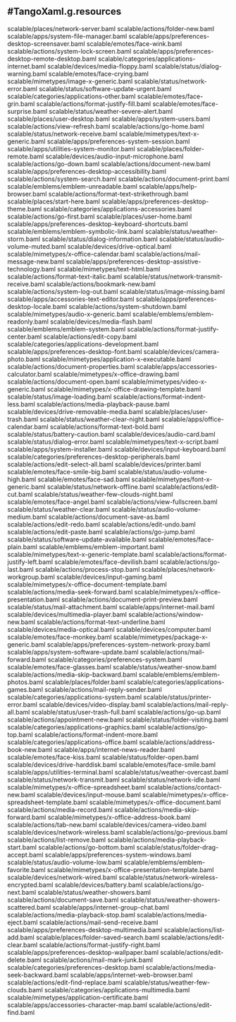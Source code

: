 #TangoXaml.g.resources
---
scalable/places/network-server.baml
scalable/actions/folder-new.baml
scalable/apps/system-file-manager.baml
scalable/apps/preferences-desktop-screensaver.baml
scalable/emotes/face-wink.baml
scalable/actions/system-lock-screen.baml
scalable/apps/preferences-desktop-remote-desktop.baml
scalable/categories/applications-internet.baml
scalable/devices/media-floppy.baml
scalable/status/dialog-warning.baml
scalable/emotes/face-crying.baml
scalable/mimetypes/image-x-generic.baml
scalable/status/network-error.baml
scalable/status/software-update-urgent.baml
scalable/categories/applications-other.baml
scalable/emotes/face-grin.baml
scalable/actions/format-justify-fill.baml
scalable/emotes/face-surprise.baml
scalable/status/weather-severe-alert.baml
scalable/places/user-desktop.baml
scalable/apps/system-users.baml
scalable/actions/view-refresh.baml
scalable/actions/go-home.baml
scalable/status/network-receive.baml
scalable/mimetypes/text-x-generic.baml
scalable/apps/preferences-system-session.baml
scalable/apps/utilities-system-monitor.baml
scalable/places/folder-remote.baml
scalable/devices/audio-input-microphone.baml
scalable/actions/go-down.baml
scalable/actions/document-new.baml
scalable/apps/preferences-desktop-accessibility.baml
scalable/actions/system-search.baml
scalable/actions/document-print.baml
scalable/emblems/emblem-unreadable.baml
scalable/apps/help-browser.baml
scalable/actions/format-text-strikethrough.baml
scalable/places/start-here.baml
scalable/apps/preferences-desktop-theme.baml
scalable/categories/applications-accessories.baml
scalable/actions/go-first.baml
scalable/places/user-home.baml
scalable/apps/preferences-desktop-keyboard-shortcuts.baml
scalable/emblems/emblem-symbolic-link.baml
scalable/status/weather-storm.baml
scalable/status/dialog-information.baml
scalable/status/audio-volume-muted.baml
scalable/devices/drive-optical.baml
scalable/mimetypes/x-office-calendar.baml
scalable/actions/mail-message-new.baml
scalable/apps/preferences-desktop-assistive-technology.baml
scalable/mimetypes/text-html.baml
scalable/actions/format-text-italic.baml
scalable/status/network-transmit-receive.baml
scalable/actions/bookmark-new.baml
scalable/actions/system-log-out.baml
scalable/status/image-missing.baml
scalable/apps/accessories-text-editor.baml
scalable/apps/preferences-desktop-locale.baml
scalable/actions/system-shutdown.baml
scalable/mimetypes/audio-x-generic.baml
scalable/emblems/emblem-readonly.baml
scalable/devices/media-flash.baml
scalable/emblems/emblem-system.baml
scalable/actions/format-justify-center.baml
scalable/actions/edit-copy.baml
scalable/categories/applications-development.baml
scalable/apps/preferences-desktop-font.baml
scalable/devices/camera-photo.baml
scalable/mimetypes/application-x-executable.baml
scalable/actions/document-properties.baml
scalable/apps/accessories-calculator.baml
scalable/mimetypes/x-office-drawing.baml
scalable/actions/document-open.baml
scalable/mimetypes/video-x-generic.baml
scalable/mimetypes/x-office-drawing-template.baml
scalable/status/image-loading.baml
scalable/actions/format-indent-less.baml
scalable/actions/media-playback-pause.baml
scalable/devices/drive-removable-media.baml
scalable/places/user-trash.baml
scalable/status/weather-clear-night.baml
scalable/apps/office-calendar.baml
scalable/actions/format-text-bold.baml
scalable/status/battery-caution.baml
scalable/devices/audio-card.baml
scalable/status/dialog-error.baml
scalable/mimetypes/text-x-script.baml
scalable/apps/system-installer.baml
scalable/devices/input-keyboard.baml
scalable/categories/preferences-desktop-peripherals.baml
scalable/actions/edit-select-all.baml
scalable/devices/printer.baml
scalable/emotes/face-smile-big.baml
scalable/status/audio-volume-high.baml
scalable/emotes/face-sad.baml
scalable/mimetypes/font-x-generic.baml
scalable/status/network-offline.baml
scalable/actions/edit-cut.baml
scalable/status/weather-few-clouds-night.baml
scalable/emotes/face-angel.baml
scalable/actions/view-fullscreen.baml
scalable/status/weather-clear.baml
scalable/status/audio-volume-medium.baml
scalable/actions/document-save-as.baml
scalable/actions/edit-redo.baml
scalable/actions/edit-undo.baml
scalable/actions/edit-paste.baml
scalable/actions/go-jump.baml
scalable/status/software-update-available.baml
scalable/emotes/face-plain.baml
scalable/emblems/emblem-important.baml
scalable/mimetypes/text-x-generic-template.baml
scalable/actions/format-justify-left.baml
scalable/emotes/face-devilish.baml
scalable/actions/go-last.baml
scalable/actions/process-stop.baml
scalable/places/network-workgroup.baml
scalable/devices/input-gaming.baml
scalable/mimetypes/x-office-document-template.baml
scalable/actions/media-seek-forward.baml
scalable/mimetypes/x-office-presentation.baml
scalable/actions/document-print-preview.baml
scalable/status/mail-attachment.baml
scalable/apps/internet-mail.baml
scalable/devices/multimedia-player.baml
scalable/actions/window-new.baml
scalable/actions/format-text-underline.baml
scalable/devices/media-optical.baml
scalable/devices/computer.baml
scalable/emotes/face-monkey.baml
scalable/mimetypes/package-x-generic.baml
scalable/apps/preferences-system-network-proxy.baml
scalable/apps/system-software-update.baml
scalable/actions/mail-forward.baml
scalable/categories/preferences-system.baml
scalable/emotes/face-glasses.baml
scalable/status/weather-snow.baml
scalable/actions/media-skip-backward.baml
scalable/emblems/emblem-photos.baml
scalable/places/folder.baml
scalable/categories/applications-games.baml
scalable/actions/mail-reply-sender.baml
scalable/categories/applications-system.baml
scalable/status/printer-error.baml
scalable/devices/video-display.baml
scalable/actions/mail-reply-all.baml
scalable/status/user-trash-full.baml
scalable/actions/go-up.baml
scalable/actions/appointment-new.baml
scalable/status/folder-visiting.baml
scalable/categories/applications-graphics.baml
scalable/actions/go-top.baml
scalable/actions/format-indent-more.baml
scalable/categories/applications-office.baml
scalable/actions/address-book-new.baml
scalable/apps/internet-news-reader.baml
scalable/emotes/face-kiss.baml
scalable/status/folder-open.baml
scalable/devices/drive-harddisk.baml
scalable/emotes/face-smile.baml
scalable/apps/utilities-terminal.baml
scalable/status/weather-overcast.baml
scalable/status/network-transmit.baml
scalable/status/network-idle.baml
scalable/mimetypes/x-office-spreadsheet.baml
scalable/actions/contact-new.baml
scalable/devices/input-mouse.baml
scalable/mimetypes/x-office-spreadsheet-template.baml
scalable/mimetypes/x-office-document.baml
scalable/actions/media-record.baml
scalable/actions/media-skip-forward.baml
scalable/mimetypes/x-office-address-book.baml
scalable/actions/tab-new.baml
scalable/devices/camera-video.baml
scalable/devices/network-wireless.baml
scalable/actions/go-previous.baml
scalable/actions/list-remove.baml
scalable/actions/media-playback-start.baml
scalable/actions/go-bottom.baml
scalable/status/folder-drag-accept.baml
scalable/apps/preferences-system-windows.baml
scalable/status/audio-volume-low.baml
scalable/emblems/emblem-favorite.baml
scalable/mimetypes/x-office-presentation-template.baml
scalable/devices/network-wired.baml
scalable/status/network-wireless-encrypted.baml
scalable/devices/battery.baml
scalable/actions/go-next.baml
scalable/status/weather-showers.baml
scalable/actions/document-save.baml
scalable/status/weather-showers-scattered.baml
scalable/apps/internet-group-chat.baml
scalable/actions/media-playback-stop.baml
scalable/actions/media-eject.baml
scalable/actions/mail-send-receive.baml
scalable/apps/preferences-desktop-multimedia.baml
scalable/actions/list-add.baml
scalable/places/folder-saved-search.baml
scalable/actions/edit-clear.baml
scalable/actions/format-justify-right.baml
scalable/apps/preferences-desktop-wallpaper.baml
scalable/actions/edit-delete.baml
scalable/actions/mail-mark-junk.baml
scalable/categories/preferences-desktop.baml
scalable/actions/media-seek-backward.baml
scalable/apps/internet-web-browser.baml
scalable/actions/edit-find-replace.baml
scalable/status/weather-few-clouds.baml
scalable/categories/applications-multimedia.baml
scalable/mimetypes/application-certificate.baml
scalable/apps/accessories-character-map.baml
scalable/actions/edit-find.baml
